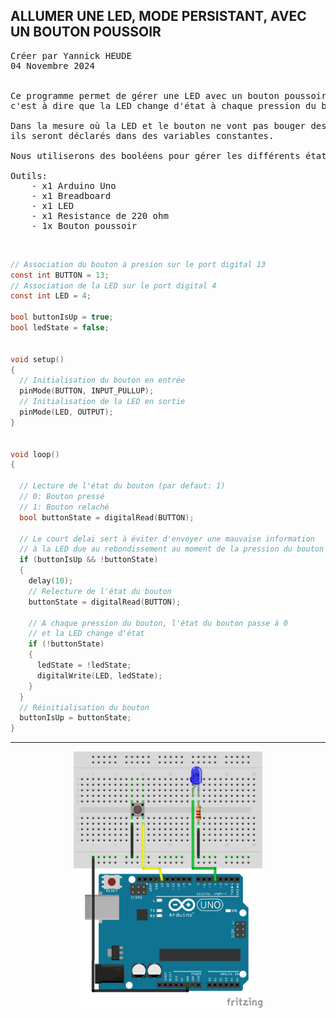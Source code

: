## ALLUMER UNE LED, MODE PERSISTANT, AVEC UN BOUTON POUSSOIR

<pre>
Créer par Yannick HEUDE
04 Novembre 2024


Ce programme permet de gérer une LED avec un bouton poussoir de manière persistante,
c'est à dire que la LED change d'état à chaque pression du bouton.

Dans la mesure où la LED et le bouton ne vont pas bouger des ports sur lesquels ils sont connectés,
ils seront déclarés dans des variables constantes.

Nous utiliserons des booléens pour gérer les différents états du bouton et de la LED.

Outils:
    - x1 Arduino Uno
    - x1 Breadboard
    - x1 LED
    - x1 Resistance de 220 ohm
    - 1x Bouton poussoir
</pre>

<br>

```c
// Association du bouton à presion sur le port digital 13 
const int BUTTON = 13;
// Association de la LED sur le port digital 4
const int LED = 4;

bool buttonIsUp = true;
bool ledState = false;


void setup()
{
  // Initialisation du bouton en entrée
  pinMode(BUTTON, INPUT_PULLUP);
  // Initialisation de la LED en sortie
  pinMode(LED, OUTPUT);
}


void loop()
{

  // Lecture de l'état du bouton (par defaut: 1)
  // 0: Bouton pressé
  // 1: Bouton relaché
  bool buttonState = digitalRead(BUTTON);

  // Le court delai sert à éviter d'envoyer une mauvaise information 
  // à la LED due au rebondissement au moment de la pression du bouton
  if (buttonIsUp && !buttonState)
  {
    delay(10);
    // Relecture de l'état du bouton
    buttonState = digitalRead(BUTTON);

    // A chaque pression du bouton, l'état du bouton passe à 0 
    // et la LED change d'état
    if (!buttonState)
    {
      ledState = !ledState;
      digitalWrite(LED, ledState);
    }
  }
  // Réinitialisation du bouton
  buttonIsUp = buttonState;
}
```

---

<div align="center">
    <img
        src="https://github.com/AyckinnLisa/arduino/blob/main/LED/pics/02.png"
        style="width:60%">
</div>

